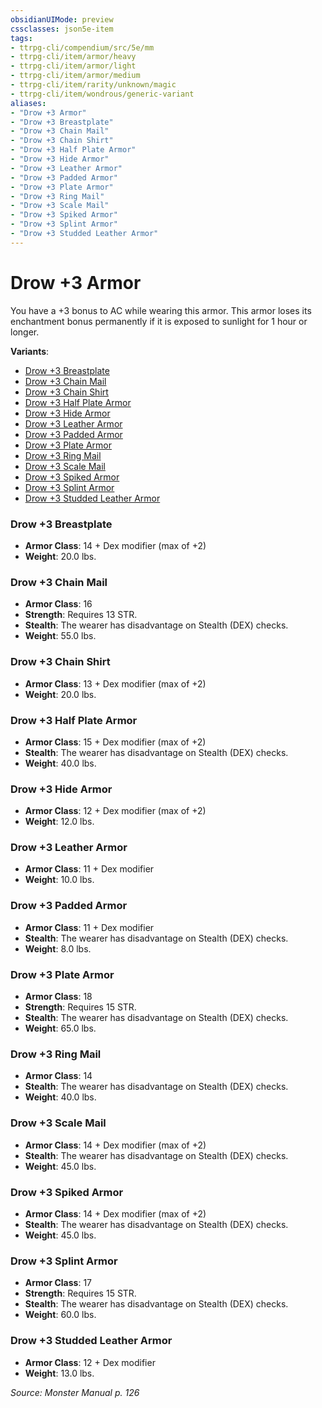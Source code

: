 ```yaml
---
obsidianUIMode: preview
cssclasses: json5e-item
tags:
- ttrpg-cli/compendium/src/5e/mm
- ttrpg-cli/item/armor/heavy
- ttrpg-cli/item/armor/light
- ttrpg-cli/item/armor/medium
- ttrpg-cli/item/rarity/unknown/magic
- ttrpg-cli/item/wondrous/generic-variant
aliases: 
- "Drow +3 Armor"
- "Drow +3 Breastplate"
- "Drow +3 Chain Mail"
- "Drow +3 Chain Shirt"
- "Drow +3 Half Plate Armor"
- "Drow +3 Hide Armor"
- "Drow +3 Leather Armor"
- "Drow +3 Padded Armor"
- "Drow +3 Plate Armor"
- "Drow +3 Ring Mail"
- "Drow +3 Scale Mail"
- "Drow +3 Spiked Armor"
- "Drow +3 Splint Armor"
- "Drow +3 Studded Leather Armor"
---
```

# Drow +3 Armor



You have a +3 bonus to AC while wearing this armor. This armor loses its enchantment bonus permanently if it is exposed to sunlight for 1 hour or longer.

**Variants**:
- [Drow +3 Breastplate](#Drow%20+3%20Breastplate)
- [Drow +3 Chain Mail](#Drow%20+3%20Chain%20Mail)
- [Drow +3 Chain Shirt](#Drow%20+3%20Chain%20Shirt)
- [Drow +3 Half Plate Armor](#Drow%20+3%20Half%20Plate%20Armor)
- [Drow +3 Hide Armor](#Drow%20+3%20Hide%20Armor)
- [Drow +3 Leather Armor](#Drow%20+3%20Leather%20Armor)
- [Drow +3 Padded Armor](#Drow%20+3%20Padded%20Armor)
- [Drow +3 Plate Armor](#Drow%20+3%20Plate%20Armor)
- [Drow +3 Ring Mail](#Drow%20+3%20Ring%20Mail)
- [Drow +3 Scale Mail](#Drow%20+3%20Scale%20Mail)
- [Drow +3 Spiked Armor](#Drow%20+3%20Spiked%20Armor)
- [Drow +3 Splint Armor](#Drow%20+3%20Splint%20Armor)
- [Drow +3 Studded Leather Armor](#Drow%20+3%20Studded%20Leather%20Armor)

### Drow +3 Breastplate

- **Armor Class**: 14 + Dex modifier (max of +2)
- **Weight**: 20.0 lbs.

### Drow +3 Chain Mail

- **Armor Class**: 16
- **Strength**: Requires 13 STR.
- **Stealth**: The wearer has disadvantage on Stealth (DEX) checks.
- **Weight**: 55.0 lbs.

### Drow +3 Chain Shirt

- **Armor Class**: 13 + Dex modifier (max of +2)
- **Weight**: 20.0 lbs.

### Drow +3 Half Plate Armor

- **Armor Class**: 15 + Dex modifier (max of +2)
- **Stealth**: The wearer has disadvantage on Stealth (DEX) checks.
- **Weight**: 40.0 lbs.

### Drow +3 Hide Armor

- **Armor Class**: 12 + Dex modifier (max of +2)
- **Weight**: 12.0 lbs.

### Drow +3 Leather Armor

- **Armor Class**: 11 + Dex modifier
- **Weight**: 10.0 lbs.

### Drow +3 Padded Armor

- **Armor Class**: 11 + Dex modifier
- **Stealth**: The wearer has disadvantage on Stealth (DEX) checks.
- **Weight**: 8.0 lbs.

### Drow +3 Plate Armor

- **Armor Class**: 18
- **Strength**: Requires 15 STR.
- **Stealth**: The wearer has disadvantage on Stealth (DEX) checks.
- **Weight**: 65.0 lbs.

### Drow +3 Ring Mail

- **Armor Class**: 14
- **Stealth**: The wearer has disadvantage on Stealth (DEX) checks.
- **Weight**: 40.0 lbs.

### Drow +3 Scale Mail

- **Armor Class**: 14 + Dex modifier (max of +2)
- **Stealth**: The wearer has disadvantage on Stealth (DEX) checks.
- **Weight**: 45.0 lbs.

### Drow +3 Spiked Armor

- **Armor Class**: 14 + Dex modifier (max of +2)
- **Stealth**: The wearer has disadvantage on Stealth (DEX) checks.
- **Weight**: 45.0 lbs.

### Drow +3 Splint Armor

- **Armor Class**: 17
- **Strength**: Requires 15 STR.
- **Stealth**: The wearer has disadvantage on Stealth (DEX) checks.
- **Weight**: 60.0 lbs.

### Drow +3 Studded Leather Armor

- **Armor Class**: 12 + Dex modifier
- **Weight**: 13.0 lbs.


*Source: Monster Manual p. 126*